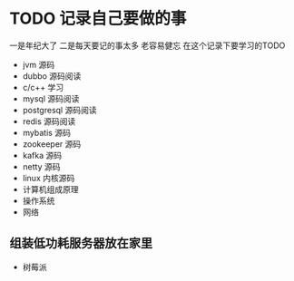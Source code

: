 # TODO 记录自己要做的事 
一是年纪大了 二是每天要记的事太多 老容易健忘
在这个记录下要学习的TODO 

- jvm 源码
- dubbo 源码阅读
- c/c++ 学习
- mysql 源码阅读
- postgresql 源码阅读
- redis 源码阅读 
- mybatis 源码
- zookeeper 源码
- kafka 源码
- netty 源码
- linux 内核源码
- 计算机组成原理
- 操作系统
- 网络


## 组装低功耗服务器放在家里

- 树莓派